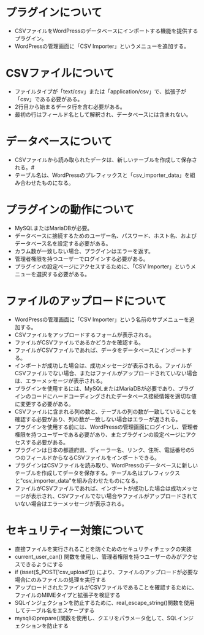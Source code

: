 # プラグインについて
* CSVファイルをWordPressのデータベースにインポートする機能を提供するプラグイン。
* WordPressの管理画面に「CSV Importer」というメニューを追加する。

# CSVファイルについて
* ファイルタイプが「text/csv」または「application/csv」で、拡張子が「csv」である必要がある。
* 2行目から始まるデータ行を含む必要がある。
* 最初の行はフィールド名として解釈され、データベースには含まれない。

# データベースについて
* CSVファイルから読み取られたデータは、新しいテーブルを作成して保存される。#
* テーブル名は、WordPressのプレフィックスと「csv_importer_data」を組み合わせたものになる。

# プラグインの動作について
* MySQLまたはMariaDBが必要。
* データベースに接続するためのユーザー名、パスワード、ホスト名、およびデータベース名を設定する必要がある。
* カラム数が一致しない場合、プラグインはエラーを返す。
* 管理者権限を持つユーザーでログインする必要がある。
* プラグインの設定ページにアクセスするために、「CSV Importer」というメニューを選択する必要がある。

# ファイルのアップロードについて
* WordPressの管理画面に「CSV Importer」という名前のサブメニューを追加する。
* CSVファイルをアップロードするフォームが表示される。
* ファイルがCSVファイルであるかどうかを確認する。
* ファイルがCSVファイルであれば、データをデータベースにインポートする。
* インポートが成功した場合は、成功メッセージが表示される。ファイルがCSVファイルでない場合、またはファイルがアップロードされていない場合は、エラーメッセージが表示される。
* プラグインを使用するには、MySQLまたはMariaDBが必要であり、プラグインのコードにハードコーディングされたデータベース接続情報を適切な値に変更する必要がある。
* CSVファイルに含まれる列の数と、テーブルの列の数が一致していることを確認する必要があり、列の数が一致しない場合はエラーが返される。
* プラグインを使用する前には、WordPressの管理画面にログインし、管理者権限を持つユーザーである必要があり、またプラグインの設定ページにアクセスする必要がある。
* プラグインは日本の都道府県、ディーラー名、リンク、住所、電話番号の5つのフィールドからなるCSVファイルをインポートできる。
* プラグインはCSVファイルを読み取り、WordPressのデータベースに新しいテーブルを作成してデータを保存する。テーブル名はプレフィックスと"csv_importer_data"を組み合わせたものになる。
* ファイルがCSVファイルであれば、インポートが成功した場合は成功メッセージが表示され、CSVファイルでない場合やファイルがアップロードされていない場合はエラーメッセージが表示される。

# セキュリティー対策について
* 直接ファイルを実行されることを防ぐためのセキュリティチェックの実装
* current_user_can() 関数を使用し、管理者権限を持つユーザーのみがアクセスできるようにする
* if (isset($_POST['csv_upload'])) により、ファイルのアップロードが必要な場合にのみファイルの処理を実行する
* アップロードされたファイルがCSVファイルであることを確認するために、ファイルのMIMEタイプと拡張子を検証する
* SQLインジェクションを防止するために、real_escape_string()関数を使用してテーブル名をエスケープする
* mysqliのprepare()関数を使用し、クエリをパラメータ化して、SQLインジェクションを防止する